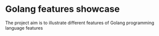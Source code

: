 # Golang features showcase

The project aim is to illustrate different features of Golang programming language features
